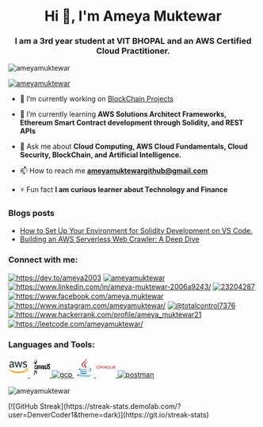 <h1 align="center">Hi 👋, I'm Ameya Muktewar</h1>
<h3 align="center">I am a 3rd year student at VIT BHOPAL and an AWS Certified Cloud Practitioner.</h3>

<p align="left"> <img src="https://komarev.com/ghpvc/?username=ameyamuktewar&label=Profile%20views&color=0e75b6&style=flat" alt="ameyamuktewar" /> </p>

<p align="left"> <a href="https://twitter.com/ameyamuktewar" target="blank"><img src="https://img.shields.io/twitter/follow/ameyamuktewar?logo=twitter&style=for-the-badge" alt="ameyamuktewar" /></a> </p>

- 🔭 I’m currently working on [BlockChain Projects](https://github.com/Ameya-2003/BlockChain)

- 🌱 I’m currently learning **AWS Solutions Architect Frameworks, Ethereum Smart Contract development through Solidity, and REST APIs**

- 💬 Ask me about **Cloud Computing, AWS Cloud Fundamentals, Cloud Security, BlockChain, and Artificial Intelligence.**

- 📫 How to reach me **ameyamuktewargithub@gmail.com**

- ⚡ Fun fact **I am curious learner about Technology and Finance**

### Blogs posts
<!-- BLOG-POST-LIST:START -->
- [How to Set Up Your Environment for Solidity Development on VS Code.](https://dev.to/ameya2003/how-to-set-up-your-environment-for-solidity-development-on-vs-code-3phn)
- [Building an AWS Serverless Web Crawler: A Deep Dive](https://dev.to/ameya2003/building-an-aws-serverless-web-crawler-a-deep-dive-47hc)
<!-- BLOG-POST-LIST:END -->

<h3 align="left">Connect with me:</h3>
<p align="left">
<a href="https://dev.to/https://dev.to/ameya2003" target="blank"><img align="center" src="https://raw.githubusercontent.com/rahuldkjain/github-profile-readme-generator/master/src/images/icons/Social/devto.svg" alt="https://dev.to/ameya2003" height="30" width="40" /></a>
<a href="https://twitter.com/ameyamuktewar" target="blank"><img align="center" src="https://raw.githubusercontent.com/rahuldkjain/github-profile-readme-generator/master/src/images/icons/Social/twitter.svg" alt="ameyamuktewar" height="30" width="40" /></a>
<a href="https://linkedin.com/in/https://www.linkedin.com/in/ameya-muktewar-2006a9243/" target="blank"><img align="center" src="https://raw.githubusercontent.com/rahuldkjain/github-profile-readme-generator/master/src/images/icons/Social/linked-in-alt.svg" alt="https://www.linkedin.com/in/ameya-muktewar-2006a9243/" height="30" width="40" /></a>
<a href="https://stackoverflow.com/users/23204287" target="blank"><img align="center" src="https://raw.githubusercontent.com/rahuldkjain/github-profile-readme-generator/master/src/images/icons/Social/stack-overflow.svg" alt="23204287" height="30" width="40" /></a>
<a href="https://fb.com/https://www.facebook.com/ameya.muktewar" target="blank"><img align="center" src="https://raw.githubusercontent.com/rahuldkjain/github-profile-readme-generator/master/src/images/icons/Social/facebook.svg" alt="https://www.facebook.com/ameya.muktewar" height="30" width="40" /></a>
<a href="https://instagram.com/https://www.instagram.com/ameyamuktewar/" target="blank"><img align="center" src="https://raw.githubusercontent.com/rahuldkjain/github-profile-readme-generator/master/src/images/icons/Social/instagram.svg" alt="https://www.instagram.com/ameyamuktewar/" height="30" width="40" /></a>
<a href="https://medium.com/@totalcontrol7376" target="blank"><img align="center" src="https://raw.githubusercontent.com/rahuldkjain/github-profile-readme-generator/master/src/images/icons/Social/medium.svg" alt="@totalcontrol7376" height="30" width="40" /></a>
<a href="https://www.hackerrank.com/https://www.hackerrank.com/profile/ameya_muktewar21" target="blank"><img align="center" src="https://raw.githubusercontent.com/rahuldkjain/github-profile-readme-generator/master/src/images/icons/Social/hackerrank.svg" alt="https://www.hackerrank.com/profile/ameya_muktewar21" height="30" width="40" /></a>
<a href="https://www.leetcode.com/https://leetcode.com/ameyamuktewar/" target="blank"><img align="center" src="https://raw.githubusercontent.com/rahuldkjain/github-profile-readme-generator/master/src/images/icons/Social/leet-code.svg" alt="https://leetcode.com/ameyamuktewar/" height="30" width="40" /></a>
</p>

<h3 align="left">Languages and Tools:</h3>
<p align="left"> <a href="https://aws.amazon.com" target="_blank" rel="noreferrer"> <img src="https://raw.githubusercontent.com/devicons/devicon/master/icons/amazonwebservices/amazonwebservices-original-wordmark.svg" alt="aws" width="40" height="40"/> </a> <a href="https://canvasjs.com" target="_blank" rel="noreferrer"> <img src="https://raw.githubusercontent.com/Hardik0307/Hardik0307/master/assets/canvasjs-charts.svg" alt="canvasjs" width="40" height="40"/> </a> <a href="https://cloud.google.com" target="_blank" rel="noreferrer"> <img src="https://www.vectorlogo.zone/logos/google_cloud/google_cloud-icon.svg" alt="gcp" width="40" height="40"/> </a> <a href="https://www.java.com" target="_blank" rel="noreferrer"> <img src="https://raw.githubusercontent.com/devicons/devicon/master/icons/java/java-original.svg" alt="java" width="40" height="40"/> </a> <a href="https://www.oracle.com/" target="_blank" rel="noreferrer"> <img src="https://raw.githubusercontent.com/devicons/devicon/master/icons/oracle/oracle-original.svg" alt="oracle" width="40" height="40"/> </a> <a href="https://postman.com" target="_blank" rel="noreferrer"> <img src="https://www.vectorlogo.zone/logos/getpostman/getpostman-icon.svg" alt="postman" width="40" height="40"/> </a> </p>

<p><img align="center" src="https://github-readme-streak-stats.herokuapp.com/?user=ameyamuktewar&" alt="ameyamuktewar" /></p>
[![GitHub Streak](https://streak-stats.demolab.com/?user=DenverCoder1&theme=dark)](https://git.io/streak-stats)
